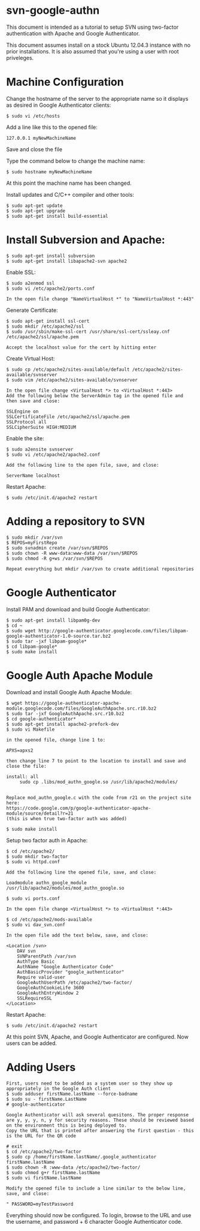 svn-google-authn
================

This document is intended as a tutorial to setup SVN using two-factor authentication
with Apache and Google Authenticator. 


This document assumes install on a stock Ubuntu 12.04.3 instance with no prior installations.
It is also assumed that you're using a user with root priveleges.


Machine Configuration
=====================

Change the hostname of the server to the appropriate name so it displays as desired in Google Authenticator clients:

    $ sudo vi /etc/hosts

Add a line like this to the opened file:

    127.0.0.1 myNewMachineName
  
Save and close the file

Type the command below to change the machine name:

    $ sudo hostname myNewMachineName
    
At this point the machine name has been changed.



Install updates and C/C++ compiler and other tools:

    $ sudo apt-get update
    $ sudo apt-get upgrade
    $ sudo apt-get install build-essential
    


Install Subversion and Apache:
====================

    $ sudo apt-get install subversion
    $ sudo apt-get install libapache2-svn apache2
    
Enable SSL:

    $ sudo a2enmod ssl
    $ sudo vi /etc/apache2/ports.conf
    
    In the open file change "NameVirtualHost *" to "NameVirtualHost *:443"
    
    
Generate Certificate:

    $ sudo apt-get install ssl-cert
    $ sudo mkdir /etc/apache2/ssl
    $ sudo /usr/sbin/make-ssl-cert /usr/share/ssl-cert/ssleay.cnf /etc/apache2/ssl/apache.pem
    
    Accept the localhost value for the cert by hitting enter
    
Create Virtual Host:

    $ sudo cp /etc/apache2/sites-available/default /etc/apache2/sites-available/svnserver
    $ sudo vim /etc/apache2/sites-available/svnserver 
    
    In the open file change <VirtualHost *> to <VirtualHost *:443>
    Add the following below the ServerAdmin tag in the opened file and then save and close:
    
    SSLEngine on
    SSLCertificateFile /etc/apache2/ssl/apache.pem
    SSLProtocol all
    SSLCipherSuite HIGH:MEDIUM
    
Enable the site:

    $ sudo a2ensite svnserver
    $ sudo vi /etc/apache2/apache2.conf
    
    Add the following line to the open file, save, and close:
    
    ServerName localhost
    
Restart Apache:

    $ sudo /etc/init.d/apache2 restart
    
Adding a repository to SVN 
===================

    $ sudo mkdir /var/svn
    $ REPOS=myFirstRepo
    $ sudo svnadmin create /var/svn/$REPOS
    $ sudo chown -R www-data:www-data /var/svn/$REPOS
    $ sudo chmod -R g+ws /var/svn/$REPOS
    
    Repeat everything but mkdir /var/svn to create additional repositories
    

Google Authenticator
=======================

Install PAM and download and build Google Authenticator:

    $ sudo apt-get install libpam0g-dev
    $ cd ~
    $ sudo wget http://google-authenticator.googlecode.com/files/libpam-google-authenticator-1.0-source.tar.bz2
    $ sudo tar -jxf libpam-google*
    $ cd libpam-google*
    $ sudo make install
    


Google Auth Apache Module
=========================

Download and install Google Auth Apache Module:

    $ wget https://google-authenticator-apache-module.googlecode.com/files/GoogleAuthApache.src.r10.bz2
    $ sudo tar -jxf GoogleAuthApache.src.r10.bz2 
    $ cd google-authenticator*
    $ sudo apt-get install apache2-prefork-dev
    $ sudo vi Makefile
    
    in the opened file, change line 1 to:
    
    APXS=apxs2
    
    then change line 7 to point to the location to install and save and close the file:
    
    install: all
         sudo cp .libs/mod_authn_google.so /usr/lib/apache2/modules/
         
         
    Replace mod_authn_google.c with the code from r21 on the project site here:
    https://code.google.com/p/google-authenticator-apache-module/source/detail?r=21
    (this is when true two-factor auth was added)

    $ sudo make install

Setup two factor auth in Apache:

    $ cd /etc/apache2/
    $ sudo mkdir two-factor 
    $ sudo vi httpd.conf
    
    Add the following line the opened file, save, and close:
    
    Loadmodule authn_google_module /usr/lib/apache2/modules/mod_authn_google.so

    $ sudo vi ports.conf
    
    In the open file change <VirtualHost *> to <VirtualHost *:443>

    $ cd /etc/apache2/mods-available
    $ sudo vi dav_svn.conf
    
    In the open file add the text below, save, and close:
    
    <Location /svn>
        DAV svn 
        SVNParentPath /var/svn
        AuthType Basic
        AuthName "Google Authenticator Code"
        AuthBasicProvider "google_authenticator"
        Require valid-user
        GoogleAuthUserPath /etc/apache2/two-factor/
        GoogleAuthCookieLife 3600
        GoogleAuthEntryWindow 2
        SSLRequireSSL
    </Location>
    
Restart Apache:

    $ sudo /etc/init.d/apache2 restart


At this point SVN, Apache, and Google Authenticator are configured. Now users can be added.


Adding Users
===============

    First, users need to be added as a system user so they show up appropriately in the Google Auth client
    $ sudo adduser firstName.lastName --force-badname
    $ sudo su - firstName.LastName
    # google-authenticator
    
    Google Authenticator will ask several quesitons. The proper response are y, y, y, n, y for security reasons. These should be reviewed based on the environment this is being deployed to.
    Copy the URL that is printed after answering the first question - this is the URL for the QR code
    
    # exit
    $ cd /etc/apache2/two-factor
    $ sudo cp /home/firstName.lastName/.google_authenticator firstName.lastName
    $ sudo chown -R :www-data /etc/apache2/two-factor/  
    $ sudo chmod g+r firstName.lastName
    $ sudo vi firstName.lastName
    
    Modify the opened file to include a line similar to the below line, save, and close:
    
    " PASSWORD=myTestPassword


Everything should now be configured. To login, browse to the URL and use the username, and password + 6 character Google Authenticator code.

    
    

    
    



